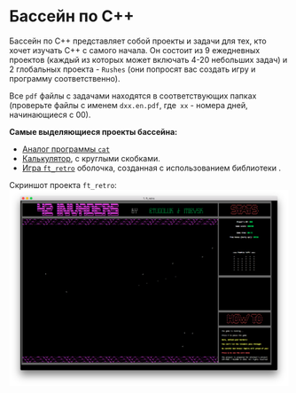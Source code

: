 # Бассейн по C++ #

Бассейн по C++ представляет собой проекты и задачи для тех, кто хочет изучать C++ с самого начала. Он состоит из 9 ежедневных проектов (каждый из которых может включать 4-20 небольших задач) и 2 глобальных проекта - `Rushes` (они попросят вас создать игру и программу соответственно).

Все `pdf` файлы с задачами находятся в соответствующих папках (проверьте файлы с именем `dxx.en.pdf`, где` xx` - номера дней, начинающиеся с 00).

**Самые выделяющиеся проекты бассейна:**
* [Аналог программы `cat`](./d01.en.pdf)
* [Калькулятор](./d04.en.pdf), с круглыми скобками.
* [Игра `ft_retro`](./rush00.en.pdf) оболочка, созданная с использованием библиотеки <ncurses>.

Скриншот проекта `ft_retro`:
![ft_retro game by @itiievskyi and @etugoluk](./img.png)
